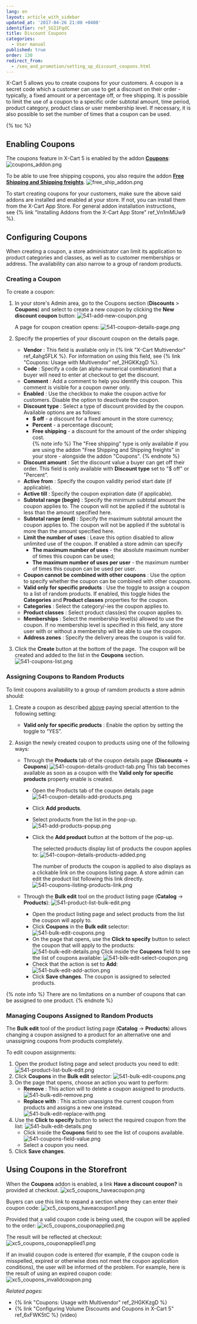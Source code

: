 ```yaml
---
lang: en
layout: article_with_sidebar
updated_at: '2017-04-26 21:08 +0400'
identifier: ref_SGI1FqdC
title: Discount Coupons
categories:
  - User manual
published: true
order: 130
redirect_from:
  - /seo_and_promotion/setting_up_discount_coupons.html
---
```

X-Cart 5 allows you to create coupons for your customers. A coupon is a secret code which a customer can use to get a discount on their order - typically, a fixed amount or a percentage off, or free shipping. It is possible to limit the use of a coupon to a specific order subtotal amount, time period, product category, product class or user membership level. If necessary, it is also possible to set the number of times that a coupon can be used.

{% toc %}

## Enabling Coupons

The coupons feature in X-Cart 5 is enabled by the addon **[Coupons](https://market.x-cart.com/addons/discount-coupons.html)**:
![coupons_addon.png]({{site.baseurl}}/attachments/ref_SGI1FqdC/coupons_addon.png)

To be able to use free shipping coupons, you also require the addon **[Free Shipping and Shipping freights](https://market.x-cart.com/addons/free-shipping.html)**. 
![free_ship_addon.png]({{site.baseurl}}/attachments/ref_SGI1FqdC/free_ship_addon.png)

To start creating coupons for your customers, make sure the above said addons are installed and enabled at your store. If not, you can install them from the X-Cart App Store. For general addon installation instructions, see {% link "Installing Addons from the X-Cart App Store" ref_Vn1mMUw9 %}.

## Configuring Coupons

When creating a coupon, a store administrator can limit its application to product categories and classes, as well as to customer memberships or address. The availability can also narrow to a group of random products. 

### Creating a Coupon

To create a coupon:

1.  In your store's Admin area, go to the Coupons section (**Discounts** > **Coupons**) and select to create a new coupon by clicking the **New discount coupon** button:
    ![541-add-new-coupon.png]({{site.baseurl}}/attachments/ref_SGI1FqdC/541-add-new-coupon.png)
    
    A page for coupon creation opens:
    ![541-coupon-details-page.png]({{site.baseurl}}/attachments/ref_SGI1FqdC/541-coupon-details-page.png)

2.  Specify the properties of your discount coupon on the details page. 

    * **Vendor** : This field is available only in {% link "X-Cart Multivendor" ref_4ahg5FLK %}. For information on using this field, see {% link "Coupons: Usage with Multivendor" ref_2HGKKzgD %}.
    * **Code** : Specify a code (an alpha-numerical combination) that a buyer will need to enter at checkout to get the discount.
    * **Comment** : Add a comment to help you identify this coupon. This comment is visible for a coupon owner only.
    * **Enabled** : Use the checkbox to make the coupon active for customers. Disable the option to deactivate the coupon.
    * **Discount type** : Select a type of discount provided by the coupon. Available options are as follows:
       * **$ off** - a discount for a fixed amount in the store currency;
       * **Percent** - a percentage discount;  
       * **Free shipping** - a discount for the amount of the order shipping cost.  
          {% note info %}
          The "Free shipping" type is only available if you are using the addon "Free Shipping and Shipping freights" in your store - alongside the addon "Coupons".
          {% endnote %}
    * **Discount amount** : Set the discount value a buyer can get off their order. This field is only available with **Discount type** set to "$ off" or "Percent". 
    * **Active from** : Specify the coupon validity period start date (if applicable).
    * **Active till** : Specify the coupon expiration date (if applicable).
    * **Subtotal range (begin)** : Specify the minimum subtotal amount the coupon applies to. The coupon will not be applied if the subtotal is less than the amount specified here.
    * **Subtotal range (end)** : Specify the maximum subtotal amount the coupon applies to. The coupon will not be applied if the subtotal is more than the amount specified here.
    * **Limit the number of uses** : Leave this option disabled to allow unlimited use of the coupon. If enabled a store admin can specify 
      * **The maximum number of uses** - the absolute maximum number of times this coupon can be used;
      * **The maximum number of uses per user** - the maximum number of times this coupon can be used per user.
    * **Coupon cannot be combined with other coupons** : Use the option to specify whether the coupon can be combined with other coupons.
    * **Valid only for specific products** : Use the toggle to assign a coupon to a list of random products. If enabled, this toggle hides the **Categories** and **Product classes** properties for the coupon.
    * **Categories** : Select the category/-ies the coupon applies to.
    * **Product classes** : Select product class(es) the coupon applies to. 
    * **Memberships** : Select the membership level(s) allowed to use the coupon. If no membership level is specified in this field, any store user with or without a membershp will be able to use the coupon.
    * **Address zones** : Specify the delivery areas the coupon is valid for.

3.  Click the **Create** button at the bottom of the page. 
    The coupon will be created and added to the list in the **Coupons** section.
    ![541-coupons-list.png]({{site.baseurl}}/attachments/ref_SGI1FqdC/541-coupons-list.png)
    
    
### Assigning Coupons to Random Products

To limit coupons availability to a group of ramdom products a store admin should:

1. Create a coupon as described [above](https://kb.x-cart.com/seo_and_promotion/business_promotion/discount_coupons.html#creating-a-coupon "Discount Coupons") paying special attention to the following setting:
   * **Valid only for specific products** : Enable the option by setting the toggle to “YES”.
   
2. Assign the newly created coupon to products using one of the following ways:
   * Through the **Products** tab of the coupon details page (**Discounts** -> **Coupons**)
     ![541-coupon-details-product-tab.png]({{site.baseurl}}/attachments/ref_SGI1FqdC/541-coupon-details-product-tab.png)
     This tab becomes available as soon as a coupon with the **Valid only for specific products** property enable is created.
     
     * Open the Products tab of the coupon details page
       ![541-coupon-details-add-products.png]({{site.baseurl}}/attachments/ref_SGI1FqdC/541-coupon-details-add-products.png)
     * Click **Add products**.
     * Select products from the list in the pop-up.
       ![541-add-products-popup.png]({{site.baseurl}}/attachments/ref_SGI1FqdC/541-add-products-popup.png)
     * Click the **Add product** button at the bottom of the pop-up.
       
       The selected products display list of products the coupon applies to:
       ![541-coupon-details-products-added.png]({{site.baseurl}}/attachments/ref_SGI1FqdC/541-coupon-details-products-added.png)
       
       The number of products the coupon is applied to also displays as a clickable link on the coupons listing page. A store admin can edit the product list following this link directly.
       ![541-coupons-listing-products-link.png]({{site.baseurl}}/attachments/ref_SGI1FqdC/541-coupons-listing-products-link.png)
       
   * Through the **Bulk edit** tool on the product listing page (**Catalog** -> **Products**):
     ![541-product-list-bulk-edit.png]({{site.baseurl}}/attachments/ref_SGI1FqdC/541-product-list-bulk-edit.png)
     
     * Open the product listing page and select products from the list the coupon will apply to.
     * Click **Coupons** in the **Bulk edit** selector:
       ![541-bulk-edit-coupons.png]({{site.baseurl}}/attachments/ref_SGI1FqdC/541-bulk-edit-coupons.png)
     * On the page that opens, use the **Click to specify** button to select the coupon that will apply to the products:
       ![541-bulk-edit-details.png]({{site.baseurl}}/attachments/ref_SGI1FqdC/541-bulk-edit-details.png)
       Click inside the **Coupons** field to see the list of coupons available:
       ![541-bilk-edit-select-coupon.png]({{site.baseurl}}/attachments/ref_SGI1FqdC/541-bilk-edit-select-coupon.png)
      * Check that the action is set to **Add**:
        ![541-bulk-edit-add-action.png]({{site.baseurl}}/attachments/ref_SGI1FqdC/541-bulk-edit-add-action.png)
      * Click **Save changes**. The coupon is assigned to selected products.

{% note info %}
There are no limitations on a number of coupons that can be assigned to one product. 
{% endnote %}

### Managing Coupons Assigned to Random Products

The **Bulk edit** tool of the product listing page (**Catalog** -> **Products**) allows changing a coupon assigned to a product for an alternative one and unassigning coupons from products completely. 

To edit coupon assignments:
1. Open the product listing page and select products you need to edit:
   ![541-product-list-bulk-edit.png]({{site.baseurl}}/attachments/ref_SGI1FqdC/541-product-list-bulk-edit.png)
2. Click **Coupons** in the **Bulk edit** selector:
   ![541-bulk-edit-coupons.png]({{site.baseurl}}/attachments/ref_SGI1FqdC/541-bulk-edit-coupons.png)
3. On the page that opens, choose an action you want to perform:
   * **Remove** : This action will to delete a coupon assigned to products.
     ![541-bulk-edit-remove.png]({{site.baseurl}}/attachments/ref_SGI1FqdC/541-bulk-edit-remove.png)
   * **Replace with** : This action unassigns the current coupon from products and assigns a new one instead.
     ![541-bulk-edit-replace-with.png]({{site.baseurl}}/attachments/ref_SGI1FqdC/541-bulk-edit-replace-with.png)
4. Use the **Click to specify** button to select the required coupon from the list:
   ![541-bulk-edit-details.png]({{site.baseurl}}/attachments/ref_SGI1FqdC/541-bulk-edit-details.png)
     * Click inside the **Coupons** field to see the list of coupons available.
       ![541-coupons-field-value.png]({{site.baseurl}}/attachments/ref_SGI1FqdC/541-coupons-field-value.png)
     * Select a coupon you need.
5. Click **Save changes**. 

## Using Coupons in the Storefront

When the **Coupons** addon is enabled, a link **Have a discount coupon?** is provided at checkout. 
![xc5_coupons_haveacoupon.png]({{site.baseurl}}/attachments/ref_SGI1FqdC/xc5_coupons_haveacoupon.png)

Buyers can use this link to expand a section where they can enter their coupon code:
![xc5_coupons_haveacoupon1.png]({{site.baseurl}}/attachments/ref_SGI1FqdC/xc5_coupons_haveacoupon1.png)

Provided that a valid coupon code is being used, the coupon will be applied to the order:
![xc5_coupons_couponapplied.png]({{site.baseurl}}/attachments/ref_SGI1FqdC/xc5_coupons_couponapplied.png)

The result will be reflected at checkout:
![xc5_coupons_couponapplied1.png]({{site.baseurl}}/attachments/ref_SGI1FqdC/xc5_coupons_couponapplied1.png)

If an invalid coupon code is entered (for example, if the coupon code is misspelled, expired or otherwise does not meet the coupon application conditions), the user will be informed of the problem. For example, here is the result of using an expired coupon code: 
![xc5_coupons_invalidcoupon.png]({{site.baseurl}}/attachments/ref_SGI1FqdC/xc5_coupons_invalidcoupon.png)

_Related pages:_

   * {% link "Coupons: Usage with Multivendor" ref_2HGKKzgD %}  
   * {% link "Configuring Volume Discounts and Coupons in X-Cart 5" ref_6xFWK5tC %} (video)

